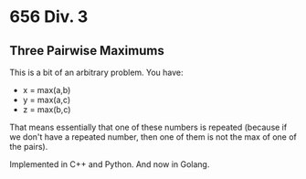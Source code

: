 # 656 Div. 3

## Three Pairwise Maximums

This is a bit of an arbitrary problem. You have: 

* x = max(a,b)
* y = max(a,c)
* z = max(b,c)

That means essentially that one of these numbers is repeated (because if we
don't have a repeated number, then one of them is not the max of one of the
pairs).

Implemented in C++ and Python. And now in Golang.
